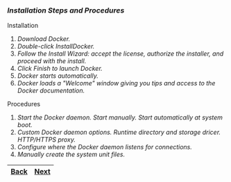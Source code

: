 ### _Installation Steps and Procedures_

Installation
1. _Download Docker._
2. _Double-click InstallDocker._
3. _Follow the Install Wizard: accept the license, authorize the installer, and proceed with the install._
4. _Click Finish to launch Docker._
5. _Docker starts automatically._
6. _Docker loads a "Welcome" window giving you tips and access to the Docker documentation._
  
 Procedures
1. _Start the Docker daemon. Start manually. Start automatically at system boot._
2. _Custom Docker daemon options. Runtime directory and storage dricer. HTTP/HTTPS proxy._
3. _Configure where the Docker daemon listens for connections._
4. _Manually create the system unit files._



[Back](page1.md)|[Next](page3.md)
----------------|----------------
